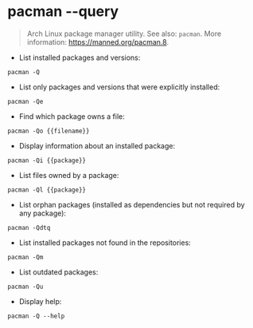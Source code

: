 # pacman --query

> Arch Linux package manager utility.
> See also: `pacman`.
> More information: <https://manned.org/pacman.8>.

- List installed packages and versions:

`pacman -Q`

- List only packages and versions that were explicitly installed:

`pacman -Qe`

- Find which package owns a file:

`pacman -Qo {{filename}}`

- Display information about an installed package:

`pacman -Qi {{package}}`

- List files owned by a package:

`pacman -Ql {{package}}`

- List orphan packages (installed as dependencies but not required by any package):

`pacman -Qdtq`

- List installed packages not found in the repositories:

`pacman -Qm`

- List outdated packages:

`pacman -Qu`

- Display help:

`pacman -Q --help`

